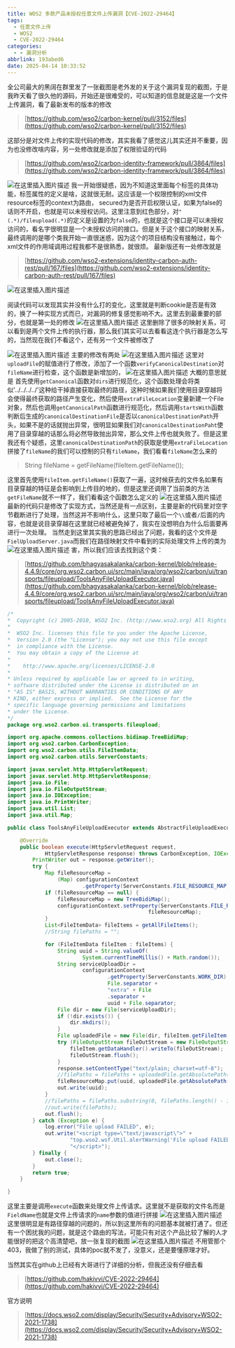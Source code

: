 ```yaml
---
title: WOS2 多款产品未授权任意文件上传漏洞【CVE-2022-29464】
tags:
  - 任意文件上传
  - WOS2
  - CVE-2022-29464
categories:
  - - 漏洞分析
abbrlink: 193abed6
date: 2025-04-14 10:33:52
---
```

全公司最大的黑阔在群里发了一张截图是老外发的关于这个漏洞复现的截图，于是我昨天看了很久他的源码，开始还是很难受的，可以知道的信息就是这是一个文件上传漏洞，看了最新发布的版本的修改
> [https://github.com/wso2/carbon-kernel/pull/3152/files](https://github.com/wso2/carbon-kernel/pull/3152/files)
<!--more-->
这部分是对文件上传的实现代码的修改，其实我看了感觉这儿其实还并不重要，因为也没修改啥内容，另一处修改就是添加了权限验证的代码
> [https://github.com/wso2/carbon-identity-framework/pull/3864/files](https://github.com/wso2/carbon-identity-framework/pull/3864/files)

![在这里插入图片描述](https://i-blog.csdnimg.cn/blog_migrate/61f6f3da8298c1792d1a080fc1988d13.png)
我一开始很疑惑，因为不知道这里面每个标签的具体功能，标签属性的定义是啥，这就很无耐。这应该是一个权限控制的xml文件
resource标签的context为路由， secured为是否开启权限认证，如果为false的话则不开启，也就是可以未授权访问。这里注意到红色部分，对`"(.*)/fileupload(.*)`的定义是设置的为`false`的，也就是这个接口是可以未授权访问的，看名字很明显是一个未授权访问的接口。但是关于这个接口的映射关系，最终调用的是哪个类我开始一直很迷惑，因为这个的项目结构没有接触过，每个xml文件的作用域调用过程我都不是很熟悉，就很烦。
最新版还有一处修改就是
> [https://github.com/wso2-extensions/identity-carbon-auth-rest/pull/167/files](https://github.com/wso2-extensions/identity-carbon-auth-rest/pull/167/files)

![在这里插入图片描述](https://i-blog.csdnimg.cn/blog_migrate/e0f17ada21a096f036fe5b8dcef66711.png)

阅读代码可以发现其实并没有什么打的变化，这里就是判断cookie是否是有效的，换了一种实现方式而已，对漏洞的修复感觉影响不大。这里去到最重要的部分，也就是第一处的修改
![在这里插入图片描述](https://i-blog.csdnimg.cn/blog_migrate/6009bcdcad8f0affccd116e95b3d615b.png)
这里删除了很多的映射关系，可以看到是两个文件上传的执行器，那么我们其实可以去看看这连个执行器是怎么写的，当然现在我们不看这个，还有另一个文件被修改了

![在这里插入图片描述](https://i-blog.csdnimg.cn/blog_migrate/5efcf5a4234b867a72be55dca8db4b41.png)
主要的修改有两处
![在这里插入图片描述](https://i-blog.csdnimg.cn/blog_migrate/8425b889449e7c0dae5a19361722a934.png)
这里对`uploadFile`的赋值进行了修改，添加了一个函数`verifyCanonicalDestination`对`fileName`进行检查，这个函数是新增加的，
![在这里插入图片描述](https://i-blog.csdnimg.cn/blog_migrate/71238db3876c7a36f19eda14010c3118.png)
大概的意思就是
首先使用`getCanonical`函数对`dirs`进行规范化，这个函数处理会将类似'../../../../'这种给干掉直接获取最终的路径，这种时候如果我们使用目录穿越将会使得最终获取的路径产生变化，然后使用`extraFileLocation`变量新建一个File对象，然后也调用`getCanonicalPath`函数进行规范化，然后调用`startsWith`函数判断后生成的`canonicalDestinationFile`是否以`canonicalDestinationPath`开头，如果不是的话就抛出异常，很明显如果我们对`canonicalDestinationPaht`使用了目录穿越的话那么将必然导致抛出异常，那么文件上传也就失败了。但是这里我还有个疑惑，这里`canonicalDestinationPath`的获取是使用`extraFileLocation`拼接了`fileName`的我们可以控制的只有`fileName`，我们看看`fileName`怎么来的
> String fileName = getFileName(fileItem.getFileName());

这里首先使用`fileItem.getFileName()`获取了一遍，这时候获去的文件名如果有目录穿越的特征是会影响到上传目的地的，但是这里还调用了当前类的方法`getFileName`就不一样了，我们看看这个函数怎么定义的
![在这里插入图片描述](https://i-blog.csdnimg.cn/blog_migrate/f9d8f8ea56387625b386d2fe36708dd7.png)
最新的代码只是修改了实现方式，当然还是有一点区别，主要是新的代码里对空字节截断进行了处理，当然这并不影响什么，这里只取了最后一个`\\`或者`/`后面的内容，也就是说目录穿越在这里就已经被避免掉了，我实在没想明白为什么后面要再进行一次处理。
当然走到这里其实我的思路已经出了问题，我看的这个文件是`FielUploadServer.java`而我们在路径映射文件中看到的实际处理文件上传的类为
![在这里插入图片描述](https://i-blog.csdnimg.cn/blog_migrate/172058099f83306af784c92f4834621c.png)
害，所以我们应该去找到这个类：
> [https://github.com/bhagyasakalanka/carbon-kernel/blob/release-4.4.9/core/org.wso2.carbon.ui/src/main/java/org/wso2/carbon/ui/transports/fileupload/ToolsAnyFileUploadExecutor.java](https://github.com/bhagyasakalanka/carbon-kernel/blob/release-4.4.9/core/org.wso2.carbon.ui/src/main/java/org/wso2/carbon/ui/transports/fileupload/ToolsAnyFileUploadExecutor.java)

```java
/*
*  Copyright (c) 2005-2010, WSO2 Inc. (http://www.wso2.org) All Rights Reserved.
*
*  WSO2 Inc. licenses this file to you under the Apache License,
*  Version 2.0 (the "License"); you may not use this file except
*  in compliance with the License.
*  You may obtain a copy of the License at
*
*    http://www.apache.org/licenses/LICENSE-2.0
*
* Unless required by applicable law or agreed to in writing,
* software distributed under the License is distributed on an
* "AS IS" BASIS, WITHOUT WARRANTIES OR CONDITIONS OF ANY
* KIND, either express or implied.  See the License for the
* specific language governing permissions and limitations
* under the License.
*/
package org.wso2.carbon.ui.transports.fileupload;

import org.apache.commons.collections.bidimap.TreeBidiMap;
import org.wso2.carbon.CarbonException;
import org.wso2.carbon.utils.FileItemData;
import org.wso2.carbon.utils.ServerConstants;

import javax.servlet.http.HttpServletRequest;
import javax.servlet.http.HttpServletResponse;
import java.io.File;
import java.io.FileOutputStream;
import java.io.IOException;
import java.io.PrintWriter;
import java.util.List;
import java.util.Map;

public class ToolsAnyFileUploadExecutor extends AbstractFileUploadExecutor {

	@Override
	public boolean execute(HttpServletRequest request,
			HttpServletResponse response) throws CarbonException, IOException {
		PrintWriter out = response.getWriter();
        try {
        	Map fileResourceMap =
                (Map) configurationContext
                        .getProperty(ServerConstants.FILE_RESOURCE_MAP);
        	if (fileResourceMap == null) {
        		fileResourceMap = new TreeBidiMap();
        		configurationContext.setProperty(ServerConstants.FILE_RESOURCE_MAP,
                                             fileResourceMap);
        	}
            List<FileItemData> fileItems = getAllFileItems();
            //String filePaths = "";

            for (FileItemData fileItem : fileItems) {
                String uuid = String.valueOf(
                        System.currentTimeMillis() + Math.random());
                String serviceUploadDir =
                        configurationContext
                                .getProperty(ServerConstants.WORK_DIR) +
                                File.separator +
                                "extra" + File
                                .separator +
                                uuid + File.separator;
                File dir = new File(serviceUploadDir);
                if (!dir.exists()) {
                    dir.mkdirs();
                }
                File uploadedFile = new File(dir, fileItem.getFileItem().getFieldName());
                try (FileOutputStream fileOutStream = new FileOutputStream(uploadedFile)) {
                    fileItem.getDataHandler().writeTo(fileOutStream);
                    fileOutStream.flush();
                }
                response.setContentType("text/plain; charset=utf-8");
                //filePaths = filePaths + uploadedFile.getAbsolutePath() + ",";
                fileResourceMap.put(uuid, uploadedFile.getAbsolutePath());
                out.write(uuid);
            }
            //filePaths = filePaths.substring(0, filePaths.length() - 1);
            //out.write(filePaths);
            out.flush();
        } catch (Exception e) {
            log.error("File upload FAILED", e);
            out.write("<script type=\"text/javascript\">" +
                    "top.wso2.wsf.Util.alertWarning('File upload FAILED. File may be non-existent or invalid.');" +
                    "</script>");
        } finally {
            out.close();
        }
        return true;
	}

}
```
这里主要是调用`execute`函数来处理文件上传请求。这里就不是获取的文件名而是`FieldName`也就是文件上传请求的`name`参数的值进行拼接
![在这里插入图片描述](https://i-blog.csdnimg.cn/blog_migrate/09cb5f27e9889018181e9417a894e4a5.png)
这里很明显是有路径穿越的问题的，所以到这里所有的问题基本就被打通了。但还有一个困扰我的问题，就是这个路由的写法，可能只有对这个产品比较了解的人才能很好的把这个高清楚吧，放一张复现的截图
![在这里插入图片描述](https://i-blog.csdnimg.cn/blog_migrate/7e28e8967577e71f88f0f07d96b1556a.png)
不用管那个403，我做了别的测试，具体的poc就不发了，没意义，还是要懂原理才好。

当然其实在github上已经有大哥进行了详细的分析，但我还没有仔细去看
> [https://github.com/hakivvi/CVE-2022-29464](https://github.com/hakivvi/CVE-2022-29464)

官方说明
> [https://docs.wso2.com/display/Security/Security+Advisory+WSO2-2021-1738](https://docs.wso2.com/display/Security/Security+Advisory+WSO2-2021-1738)
> 





